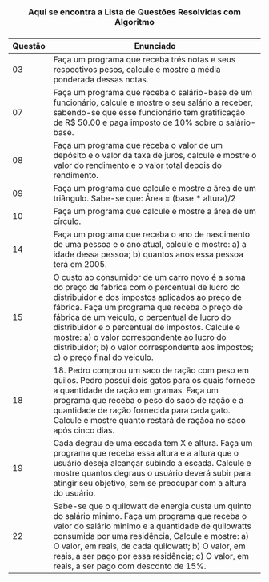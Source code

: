

<h3 align = center> Aqui se encontra a Lista de Questões Resolvidas com Algoritmo <h3 align = center>

| Questão | Enunciado |
| --- | --- |
| 03 | Faça um programa que receba trés notas e seus respectivos pesos, calcule e mostre a média ponderada dessas notas. |
| 07 | Faça um programa que receba o salário-base de um funcionário, calcule e mostre o seu salário a receber, sabendo-se que esse funcionário tem gratificação de R$ 50.00 e paga imposto de 10% sobre o salário-base. |
| 08 | Faça um programa que receba o valor de um depósito e o valor da taxa de juros, calcule e mostre o valor do rendimento e o valor total depois do rendimento. |
| 09 | Faça um programa que calcule e mostre a área de um triângulo. Sabe-se que: Área = (base * altura)/2 |
| 10 | Faça um programa que calcule e mostre a área de um círculo.|
| 14 | Faça um programa que receba o ano de nascimento de uma pessoa e o ano atual, calcule e mostre: a) a idade dessa pessoa; b) quantos anos essa pessoa terá em 2005. |
| 15 | O custo ao consumidor de um carro novo é a soma do preço de fabrica com o percentual de lucro do distribuidor e dos impostos aplicados ao preço de fábrica. Faça um programa que receba o preço de fábrica de um veículo, o percentual de lucro do distribuidor e o percentual de impostos. Calcule e mostre: a) o valor correspondente ao lucro do distribuidor; b) o valor correspondente aos impostos; c) o preço final do veiculo. |
| 18 | 18. Pedro comprou um saco de ração com peso em quilos. Pedro possui dois gatos para os quais fornece a quantidade de ração em gramas. Faça um programa que receba o peso do saco de ração e a quantidade de ração fornecida para cada gato. Calcule e mostre quanto restará de raçãoa no saco após cinco dias. |
| 19 | Cada degrau de uma escada tem X e altura. Faça um programa que receba essa altura e a altura que o usuário deseja alcançar subindo a escada. Calcule e mostre quantos degraus o usuário deverá subir para atingir seu objetivo, sem se preocupar com a altura do usuário. |
| 22 | Sabe-se que o quilowatt de energia custa um quinto do salário minimo. Faça um programa que receba o valor do salário minimo e a quantidade de quilowatts consumida por uma residência, Calcule e mostre: a) O valor, em reais, de cada quilowatt; b) O valor, em reais, a ser pago por essa residência; c) O valor, em reais, a ser pago com desconto de 15%.

